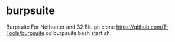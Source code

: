 # burpsuite
Burpsuite For Nethunter and 32 Bit.
git clone https://github.com/T-Tools/burpsuite
cd burpsuite
bash start.sh
